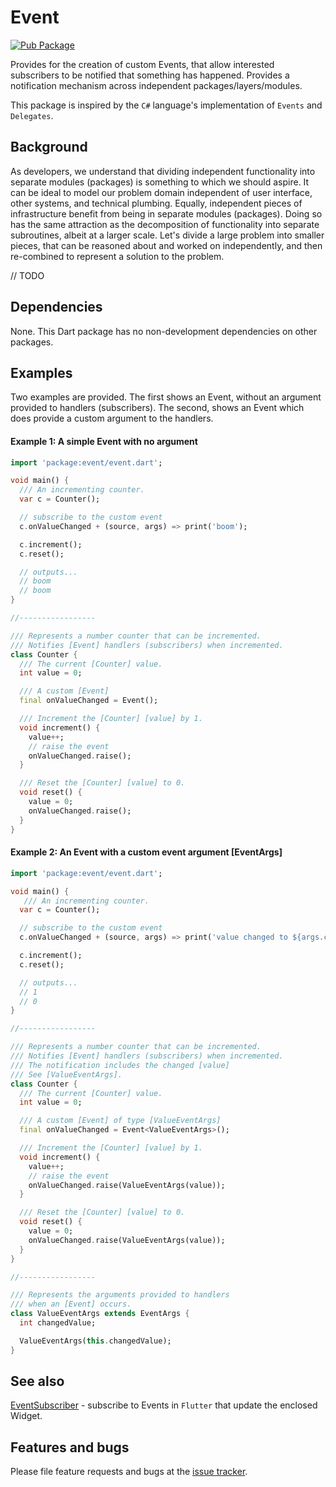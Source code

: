 # Event

[![Pub Package](https://img.shields.io/pub/v/event.svg?style=flat-square)](https://pub.dev/packages/event)

Provides for the creation of custom Events, that allow interested subscribers to be notified that something has happened. Provides a notification mechanism across independent packages/layers/modules.

This package is inspired by the `C#` language's implementation of `Events` and `Delegates`.

## Background

As developers, we understand that dividing independent functionality into separate modules (packages) is something to which we should aspire.  It can be ideal to model our problem domain independent of user interface, other systems, and technical plumbing. Equally, independent pieces of infrastructure benefit from being in separate modules (packages). Doing so has the same attraction as the decomposition of functionality into separate subroutines, albeit at a larger scale. Let's divide a large problem into smaller pieces, that can be reasoned about and worked on independently, and then re-combined to represent a solution to the problem.

// TODO

## Dependencies

None. This Dart package has no non-development dependencies on other packages.

## Examples

Two examples are provided. The first shows an Event, without an argument provided to handlers (subscribers). The second, shows an Event which does provide a custom argument to the handlers.


#### Example 1: A simple Event with no argument

```dart
import 'package:event/event.dart';

void main() {
  /// An incrementing counter.
  var c = Counter();

  // subscribe to the custom event
  c.onValueChanged + (source, args) => print('boom');

  c.increment();
  c.reset();

  // outputs...
  // boom
  // boom
}

//-----------------

/// Represents a number counter that can be incremented.
/// Notifies [Event] handlers (subscribers) when incremented.
class Counter {
  /// The current [Counter] value.
  int value = 0;

  /// A custom [Event]
  final onValueChanged = Event();

  /// Increment the [Counter] [value] by 1.
  void increment() {
    value++;
    // raise the event
    onValueChanged.raise();
  }

  /// Reset the [Counter] [value] to 0.
  void reset() {
    value = 0;
    onValueChanged.raise();
  }
}
```

#### Example 2: An Event with a custom event argument [EventArgs]

```dart
import 'package:event/event.dart';

void main() {
   /// An incrementing counter.
  var c = Counter();

  // subscribe to the custom event
  c.onValueChanged + (source, args) => print('value changed to ${args.changedValue}');

  c.increment();
  c.reset();

  // outputs...
  // 1
  // 0
}

//-----------------

/// Represents a number counter that can be incremented.
/// Notifies [Event] handlers (subscribers) when incremented.
/// The notification includes the changed [value]
/// See [ValueEventArgs].
class Counter {
  /// The current [Counter] value.
  int value = 0;

  /// A custom [Event] of type [ValueEventArgs]
  final onValueChanged = Event<ValueEventArgs>();

  /// Increment the [Counter] [value] by 1.
  void increment() {
    value++;
    // raise the event
    onValueChanged.raise(ValueEventArgs(value));
  }

  /// Reset the [Counter] [value] to 0.
  void reset() {
    value = 0;
    onValueChanged.raise(ValueEventArgs(value));
  }
}

//-----------------

/// Represents the arguments provided to handlers
/// when an [Event] occurs.
class ValueEventArgs extends EventArgs {
  int changedValue;

  ValueEventArgs(this.changedValue);
}
```

## See also

[EventSubscriber][eventsubscriber] - subscribe to Events in `Flutter` that update the enclosed Widget.

## Features and bugs

Please file feature requests and bugs at the [issue tracker][tracker].

[eventsubscriber]: https://pub.dev/packages/eventsubscriber
[tracker]: https://github.com/aryehof/event/issues

